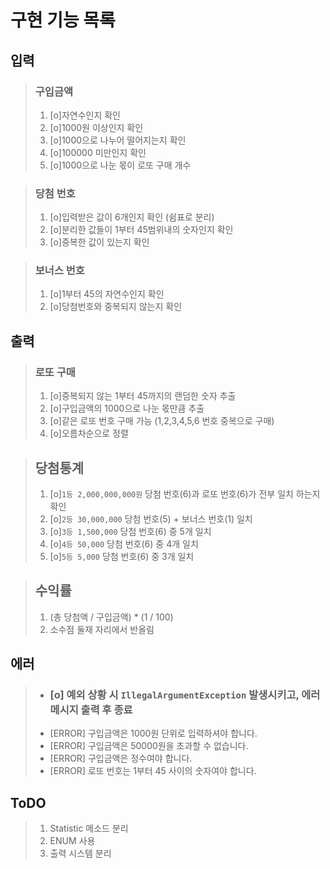 # 구현 기능 목록

## 입력 

> ### 구입금액 
> 1. [o]자연수인지 확인
> 2. [o]1000원 이상인지 확인
> 3. [o]1000으로 나누어 떨어지는지 확인
> 4. [o]100000 미만인지 확인
> 5. [o]1000으로 나눈 몫이 로또 구매 개수
>

> ### 당첨 번호
> 1. [o]입력받은 값이 6개인지 확인 (쉼표로 분리)
> 2. [o]분리한 값들이 1부터 45범위내의 숫자인지 확인
> 3. [o]중복한 값이 있는지 확인
>

> ### 보너스 번호
> 1. [o]1부터 45의 자연수인지 확인
> 2. [o]당첨번호와 중복되지 않는지 확인
> 
 
## 출력
> ### 로또 구매
> 1. [o]중복되지 않는 1부터 45까지의 랜덤한 숫자 추출
> 2. [o]구입금액의 1000으로 나눈 몫만큼 추출
> 3. [o]같은 로또 번호 구매 가능 (1,2,3,4,5,6 번호 중복으로 구매)
> 4. [o]오름차순으로 정렬
> 

> ## 당첨통계
> 1. [o]`1등 2,000,000,000원` 당첨 번호(6)과 로또 번호(6)가 전부 일치 하는지 확인 
> 2. [o]`2등 30,000,000` 당첨 번호(5) + 보너스 번호(1) 일치
> 3. [o]`3등 1,500,000` 당첨 번호(6) 중 5개 일치
> 4. [o]`4등 50,000` 당첨 번호(6) 중 4개 일치
> 5. [o]`5등 5,000` 당첨 번호(6) 중 3개 일치


> ## 수익률
> 1. (총 당첨액 / 구입금액) * (1 / 100)
> 2. 소수점 둘재 자리에서 반올림 

## 에러
> * ### [o] 예외 상황 시 `IllegalArgumentException` 발생시키고, 에러 메시지 출력 후 종료
> * [ERROR] 구입금액은 1000원 단위로 입력하셔야 합니다.
> * [ERROR] 구입금액은 50000원을 초과할 수 없습니다. 
> * [ERROR] 구입금액은 정수여야 합니다.
> * [ERROR] 로또 번호는 1부터 45 사이의 숫자여야 합니다.
> 

## ToDO
> 1. Statistic 메소드 분리
> 2. ENUM 사용
> 3. 출력 시스템 분리